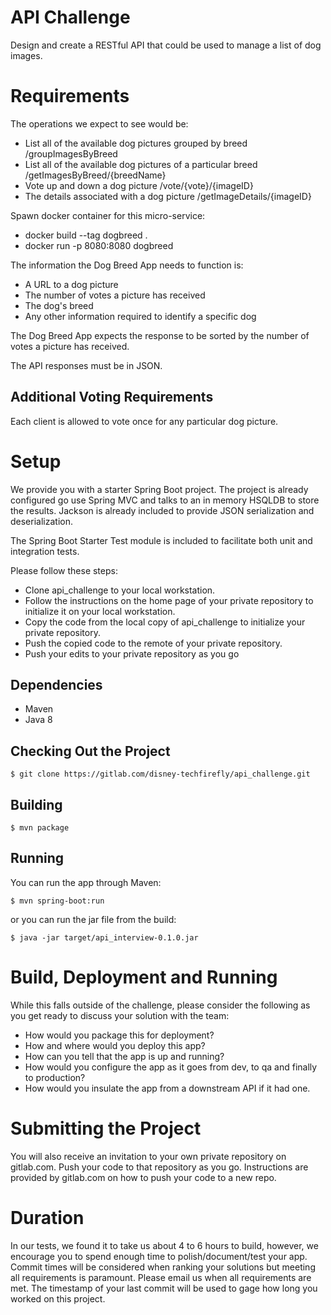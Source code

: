 # API Challenge

Design and create a RESTful API that could be used to manage a list of dog images. 

# Requirements

The operations we expect to see would be:

* List all of the available dog pictures grouped by breed
    /groupImagesByBreed
* List all of the available dog pictures of a particular breed
   /getImagesByBreed/{breedName}
* Vote up and down a dog picture
  /vote/{vote}/{imageID}
* The details associated with a dog picture
  /getImageDetails/{imageID}
 
Spawn docker container for this micro-service:

*  docker build --tag dogbreed .
* docker run -p 8080:8080 dogbreed

The information the Dog Breed App needs to function is:

* A URL to a dog picture
* The number of votes a picture has received
* The dog's breed
* Any other information required to identify a specific dog

The Dog Breed App expects the response to be sorted by the number of votes a picture has received.

The API responses must be in JSON.

## Additional Voting Requirements

Each client is allowed to vote once for any particular dog picture.

# Setup

We provide you with a starter Spring Boot project. The project is already configured go use Spring MVC and talks to an 
in memory HSQLDB to store the results. Jackson is already included to provide JSON serialization and deserialization.

The Spring Boot Starter Test module is included to facilitate both unit and integration tests.

Please follow these steps:

* Clone api_challenge to your local workstation.
* Follow the instructions on the home page of your private repository to initialize it on your local workstation.
* Copy the code from the local copy of api_challenge to initialize your private repository.
* Push the copied code to the remote of your private repository.
* Push your edits to your private repository as you go

## Dependencies

- Maven
- Java 8

## Checking Out the Project

```
$ git clone https://gitlab.com/disney-techfirefly/api_challenge.git
```

## Building

```
$ mvn package
```

## Running

You can run the app through Maven:

```
$ mvn spring-boot:run
```

or you can run the jar file from the build:

```
$ java -jar target/api_interview-0.1.0.jar
```

# Build, Deployment and Running

While this falls outside of the challenge, please consider the following as you get ready to discuss your solution with the team:

* How would you package this for deployment?
* How and where would you deploy this app?
* How can you tell that the app is up and running?
* How would you configure the app as it goes from dev, to qa and finally to production?
* How would you insulate the app from a downstream API if it had one.

# Submitting the Project

You will also receive an invitation to your own private repository on gitlab.com. Push your code to that repository as you go. Instructions are provided by gitlab.com on how to push your code to a new repo.

# Duration

In our tests, we found it to take us about 4 to 6 hours to build, however, we encourage you to spend enough time to polish/document/test your app. Commit times will be considered when ranking your solutions but meeting all requirements is paramount.  Please email us when all requirements are met.
The timestamp of your last commit will be used to gage how long you worked on this project.